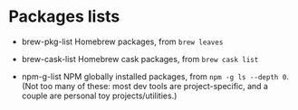 # Packages lists

* brew-pkg-list
  Homebrew packages, from `brew leaves`

* brew-cask-list
  Homebrew cask packages, from `brew cask list`

* npm-g-list
  NPM globally installed packages, from `npm -g ls --depth 0`.  (Not too many
  of these: most dev tools are project-specific, and a couple are personal toy
  projects/utilities.)



